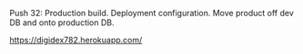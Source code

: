 Push 32: Production build. Deployment configuration. Move product off dev DB and onto production DB.


https://digidex782.herokuapp.com/
